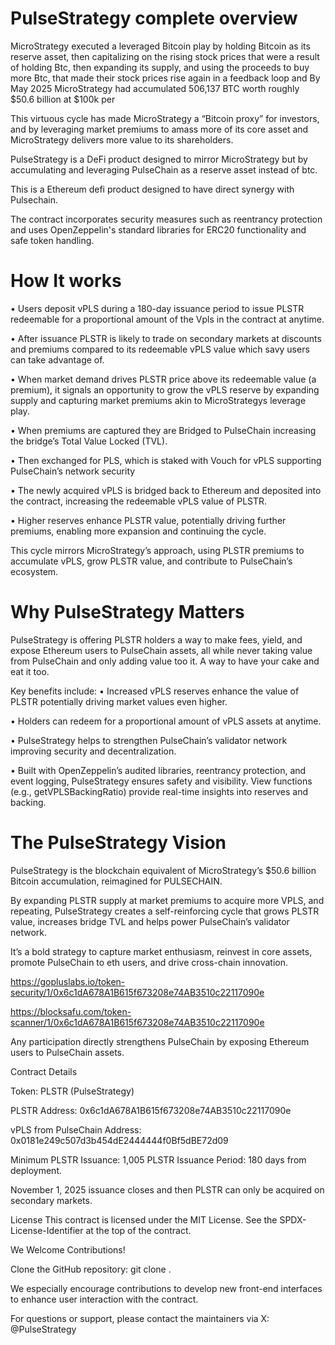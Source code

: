 # PulseStrategy complete overview


MicroStrategy executed a leveraged Bitcoin play by holding Bitcoin as its reserve asset, then capitalizing on the rising stock prices that were a result of holding Btc, then expanding its supply, and using the proceeds to buy more Btc, that made their stock prices rise again in a feedback loop and By May 2025 MicroStrategy had accumulated 506,137 BTC worth roughly $50.6 billion at $100k per

This virtuous cycle has made MicroStrategy a “Bitcoin proxy” for investors, and by leveraging market premiums to amass more of its core asset and MicroStrategy delivers more value to its shareholders.

PulseStrategy is a DeFi product designed to mirror MicroStrategy but by accumulating and leveraging PulseChain as a reserve asset instead of btc.

This is a Ethereum defi product designed to have direct synergy with Pulsechain.

The contract incorporates security measures such as reentrancy protection and uses OpenZeppelin's standard libraries for ERC20 functionality and safe token handling.



# How It works

• Users deposit vPLS during a 180-day issuance period to issue PLSTR redeemable for a proportional amount of the Vpls in the contract at anytime.

• After issuance PLSTR is likely to trade on secondary markets at discounts and premiums compared to its redeemable vPLS value which savy users can take advantage of.

• When market demand drives PLSTR price above its redeemable value (a premium), it signals an opportunity to grow the vPLS reserve by expanding supply and capturing market premiums akin to MicroStrategys leverage play.

• When premiums are captured they are Bridged to PulseChain increasing the bridge’s Total Value Locked (TVL).

• Then exchanged for PLS, which is staked with Vouch for vPLS supporting PulseChain’s network security

• The newly acquired vPLS is bridged back to Ethereum and deposited into the contract, increasing the redeemable vPLS value of PLSTR.

• Higher reserves enhance PLSTR value, potentially driving further premiums, enabling more expansion and continuing the cycle.

This cycle mirrors MicroStrategy’s approach, using PLSTR premiums to accumulate vPLS, grow PLSTR value, and contribute to PulseChain’s ecosystem.


# Why PulseStrategy Matters

PulseStrategy is offering PLSTR holders a way to make fees, yield, and expose Ethereum users to PulseChain assets, all while never taking value from PulseChain and only adding value too it.
A way to have your cake and eat it too.

Key benefits include:
• Increased vPLS reserves enhance the value of PLSTR potentially driving market values even higher. 

• Holders can redeem for a proportional amount of vPLS assets at anytime.

• PulseStrategy helps to strengthen PulseChain’s validator network improving security and decentralization.

• Built with OpenZeppelin’s audited libraries, reentrancy protection, and event logging, PulseStrategy ensures safety and visibility. View functions (e.g., getVPLSBackingRatio) provide real-time insights into reserves and backing.


# The PulseStrategy Vision

PulseStrategy is the blockchain equivalent of MicroStrategy’s $50.6 billion Bitcoin accumulation, reimagined for PULSECHAIN. 

By expanding PLSTR supply at market premiums to acquire more VPLS, and repeating, PulseStrategy creates a self-reinforcing cycle that grows PLSTR value, increases bridge TVL and helps power PulseChain’s validator network. 

It’s a bold strategy to capture market enthusiasm, reinvest in core assets, promote PulseChain to eth users, and drive cross-chain innovation.


https://gopluslabs.io/token-security/1/0x6c1dA678A1B615f673208e74AB3510c22117090e

https://blocksafu.com/token-scanner/1/0x6c1dA678A1B615f673208e74AB3510c22117090e

Any participation directly strengthens PulseChain by exposing Ethereum users to PulseChain assets.

Contract Details

Token: PLSTR (PulseStrategy)

PLSTR Address: 0x6c1dA678A1B615f673208e74AB3510c22117090e

vPLS from PulseChain Address: 0x0181e249c507d3b454dE2444444f0Bf5dBE72d09

Minimum PLSTR Issuance: 1,005 PLSTR
Issuance Period: 180 days from deployment.

November 1, 2025 issuance closes and then PLSTR can only be acquired on secondary markets.

License
This contract is licensed under the MIT License. See the SPDX-License-Identifier at the top of the contract.

We Welcome Contributions!

Clone the GitHub repository: git clone <repository-url>.

We especially encourage contributions to develop new front-end interfaces to enhance user interaction with the contract.

For questions or support, please contact the maintainers via X: @PulseStrategy
